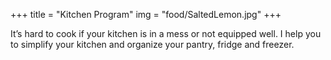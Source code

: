 +++
title = "Kitchen Program"
img   = "food/SaltedLemon.jpg"
+++

It’s hard to cook if your kitchen is in a mess or not equipped well. I
help you to simplify your kitchen and organize your pantry, fridge and
freezer.

